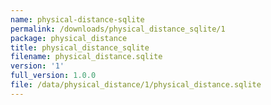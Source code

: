 ```yaml
---
name: physical-distance-sqlite
permalink: /downloads/physical_distance_sqlite/1
package: physical_distance
title: physical_distance_sqlite
filename: physical_distance.sqlite
version: '1'
full_version: 1.0.0
file: /data/physical_distance/1/physical_distance.sqlite
---
```

